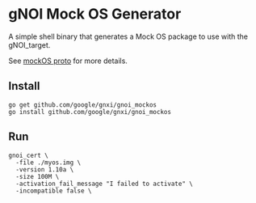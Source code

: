 # gNOI Mock OS Generator

A simple shell binary that generates a Mock OS package to use with the gNOI_target.

See [mockOS proto](./../utils/mockos/pb/mockos.proto) for more details.

## Install

```
go get github.com/google/gnxi/gnoi_mockos
go install github.com/google/gnxi/gnoi_mockos
```

## Run

```
gnoi_cert \
  -file ./myos.img \
  -version 1.10a \
  -size 100M \
  -activation_fail_message "I failed to activate" \
  -incompatible false \
```
